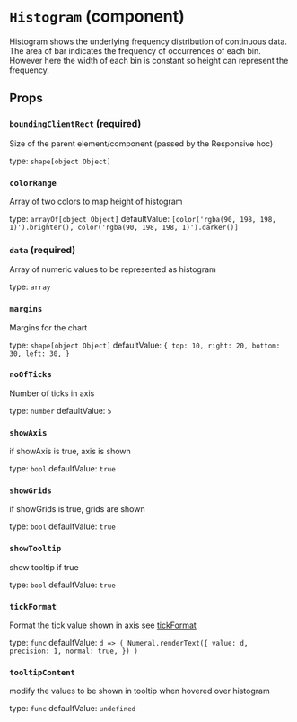 `Histogram` (component)
=======================

Histogram shows the underlying frequency distribution of continuous data.
The area of bar indicates the frequency of occurrences of each bin. However
here the width of each bin is constant so height can represent the frequency.

Props
-----

### `boundingClientRect` (required)

Size of the parent element/component (passed by the Responsive hoc)

type: `shape[object Object]`


### `colorRange`

Array of two colors to map height of histogram

type: `arrayOf[object Object]`
defaultValue: `[color('rgba(90, 198, 198, 1)').brighter(), color('rgba(90, 198, 198, 1)').darker()]`


### `data` (required)

Array of numeric values to be represented as histogram

type: `array`


### `margins`

Margins for the chart

type: `shape[object Object]`
defaultValue: `{
    top: 10,
    right: 20,
    bottom: 30,
    left: 30,
}`


### `noOfTicks`

Number of ticks in axis

type: `number`
defaultValue: `5`


### `showAxis`

if showAxis is true, axis is shown

type: `bool`
defaultValue: `true`


### `showGrids`

if showGrids is true, grids are shown

type: `bool`
defaultValue: `true`


### `showTooltip`

show tooltip if true

type: `bool`
defaultValue: `true`


### `tickFormat`

Format the tick value shown in axis
see <a href="https://github.com/d3/d3-scale/blob/master/README.md#tickFormat">tickFormat</a>

type: `func`
defaultValue: `d => (
    Numeral.renderText({
        value: d,
        precision: 1,
        normal: true,
    })
)`


### `tooltipContent`

modify the values to be shown in tooltip when hovered over histogram

type: `func`
defaultValue: `undefined`

